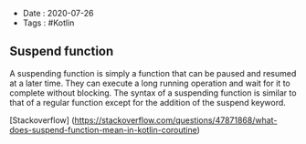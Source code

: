 - Date : 2020-07-26
- Tags : #Kotlin

## Suspend function

A suspending function is simply a function that can be paused and resumed at a later time. They can execute a long running operation and wait for it to complete without blocking. The syntax of a suspending function is similar to that of a regular function except for the addition of the suspend keyword.


[Stackoverflow] (https://stackoverflow.com/questions/47871868/what-does-suspend-function-mean-in-kotlin-coroutine)
